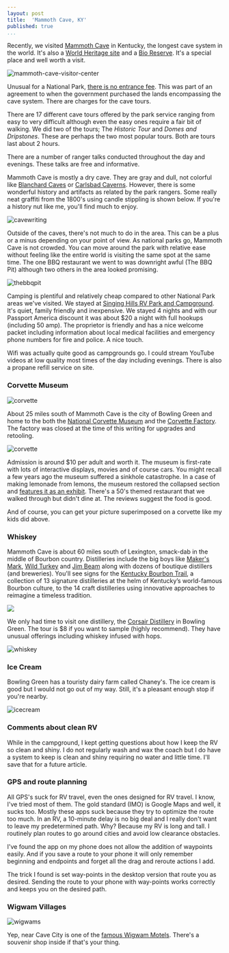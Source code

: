 ```yaml
---
layout: post  
title:  'Mammoth Cave, KY'
published: true
...
```


Recently, we visited [Mammoth
Cave](https://www.wikiwand.com/en/Mammoth_Cave_National_Park) in
Kentucky, the longest cave system in the world. It's also a [World
Heritage site](https://www.wikiwand.com/en/World_Heritage_site) and a
[Bio
Reserve](https://www.wikiwand.com/en/Man_and_the_Biosphere_Programme#/Biosphere_reserves).
It's a special place and well worth a visit.

![mammoth-cave-visitor-center](https://i.imgur.com/xMdxzT8.jpg)

Unusual for a National Park, [there is no entrance
fee](https://www.nps.gov/maca/planyourvisit/basicinfo.htm). This was
part of an agreement to when the government purchased the lands
encompassing the cave system. There are charges for the cave tours.

There are 17 different cave tours offered by the park service ranging
from easy to very difficult although even the easy ones require a fair
bit of walking. We did two of the tours; The *Historic Tour* and *Domes
and Dripstones*. These are perhaps the two most popular tours. Both are
tours last about 2 hours.

There are a number of ranger talks conducted throughout the day and
evenings. These talks are free and informative.

Mammoth Cave is mostly a dry cave. They are gray and dull, not colorful
like [Blanchard Caves](http://www.blanchardsprings.org/) or [Carlsbad
Caverns](https://www.nps.gov/cave/index.htm). However, there is some
wonderful history and artifacts as related by the park rangers. Some
really neat graffiti from the 1800's using candle stippling is shown
below. If you're a history nut like me, you'll find much to enjoy.

![cavewriting](https://i.imgur.com/jz66aJu.jpg)

Outside of the caves, there's not much to do in the area. This can be a
plus or a minus depending on your point of view. As national parks go,
Mammoth Cave is not crowded. You can move around the park with relative
ease without feeling like the entire world is visiting the same spot at
the same time. The one BBQ restaurant we went to was downright awful
(The BBQ Pit) although two others in the area looked promising.

![thebbqpit](https://i.imgur.com/IqwrmC1.jpg)

Camping is plentiful and relatively cheap compared to other National
Park areas we've visited. We stayed at [Singing Hills RV Park and
Campground](http://www.singinghillsrvpark.com/). It's quiet, family
friendly and inexpensive. We stayed 4 nights and with our Passport
America discount it was about $20 a night with full hookups (including
50 amp). The proprietor is friendly and has a nice welcome packet
including information about local medical facilities and emergency phone
numbers for fire and police. A nice touch.

Wifi was actually quite good as campgrounds go. I could stream YouTube
videos at low quality most times of the day including evenings. There is
also a propane refill service on site.

### Corvette Museum

![corvette](https://i.imgur.com/8MXravX.jpg)

About 25 miles south of Mammoth Cave is the city of Bowling Green and
home to the both the [National Corvette
Museum](https://www.corvettemuseum.org/) and the [Corvette
Factory](https://www.corvettemuseum.org/visit/plant-tours/). The factory
was closed at the time of this writing for upgrades and retooling.

![corvette](https://i.imgur.com/WEIJPGw.jpg)

Admission is around $10 per adult and worth it. The museum is first-rate with lots of interactive displays, movies and of course cars. You
might recall a few years ago the museum suffered a sinkhole
catastrophe. In a case of making lemonade from lemons, the museum
restored the collapsed section and [features it as an
exhibit](https://www.corvettemuseum.org/corvette-cave-in-exhibit-opens-on-two-year-anniversary-of-museum-sinkhole/).
There's a 50's themed restaurant that we walked through but didn't dine
at. The reviews suggest the food is good.

And of course, you can get your picture superimposed on a corvette like
my kids did above.

### Whiskey

Mammoth Cave is about 60 miles south of Lexington, smack-dab in the
middle of Bourbon country. Distilleries include the big boys like
[Maker's Mark](https://www.wikiwand.com/en/Maker%27s_Mark#distillery),
[Wild
Turkey](https://www.wikiwand.com/en/Wild_Turkey_(bourbon)#distillery)
and [Jim Beam](https://www.wikiwand.com/en/Jim_Beam) along with dozens
of boutique distillers (and breweries). You'll see signs for the
[Kentucky Bourbon
Trail](https://www.wikiwand.com/en/Kentucky_Bourbon_Trail), a collection
of 13 signature distilleries at the helm of Kentucky’s world-famous
Bourbon culture, to the 14 craft distilleries using innovative
approaches to reimagine a timeless tradition.

![](https://i.pinimg.com/originals/92/fe/80/92fe8098ee75d7120b48b2f79a4965fc.jpg)

We only had time to visit one distillery, the [Corsair
Distillery](http://www.corsairdistillery.com/home) in Bowling Green. The
tour is $8 if you want to sample (highly recommend). They have unusual
offerings including whiskey infused with hops.

![whiskey](https://i.imgur.com/8G9ByXu.jpg)

### Ice Cream

Bowling Green has a touristy dairy farm called Chaney's. The ice cream
is good but I would not go out of my way. Still, it's a pleasant
enough stop if you're nearby.

![icecream](https://i.imgur.com/COuLKhc.jpg)

### Comments about clean RV

While in the campground, I kept getting questions about how I keep the
RV so clean and shiny. I do not regularly wash and wax the coach but I
do have a system to keep is clean and shiny requiring no water and
little time. I'll save that for a future article.

### GPS and route planning

All GPS's suck for RV travel, even the ones designed for RV travel. I
know, I've tried most of them. The gold standard (IMO) is Google Maps
and well, it sucks too. Mostly these apps suck because they try to
optimize the route too much. In an RV, a 10-minute delay is no big deal and
I really don't want to leave my predetermined path. Why? Because my RV
is long and tall. I routinely plan routes to go around cities and 
avoid low clearance obstacles.

I've found the app on my phone does not allow the addition of
waypoints easily. And if you save a route to your phone it will only
remember beginning and endpoints and forget all the drag and reroute
actions I add.

The trick I found is set way-points in the desktop version that route
you as desired. Sending the route to your phone with way-points works
correctly and keeps you on the desired path.

### Wigwam Villages

![wigwams](https://i.imgur.com/ROVvBja.jpg)

Yep, near Cave City is one of the [famous Wigwam
Motels](https://www.wikiwand.com/en/Wigwam_Motel). There's a souvenir
shop inside if that's your thing.
